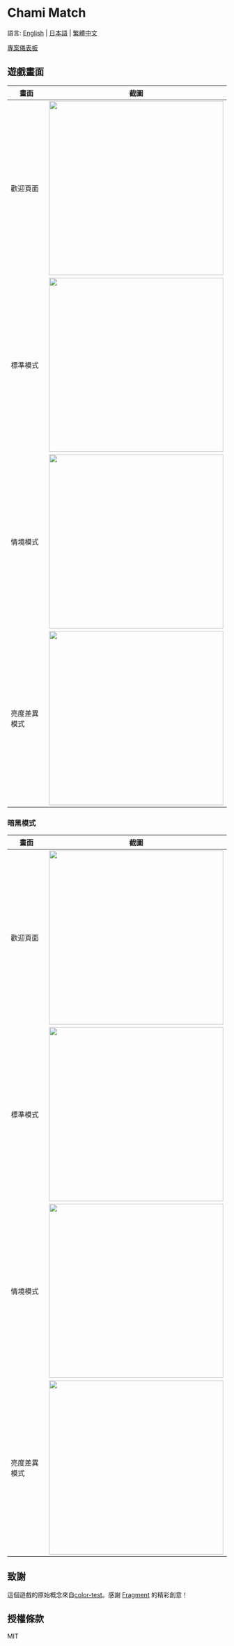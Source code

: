 # Chami Match

語言: [English](README.md) | [日本語](README.ja.md) | [繁體中文](README.zh-TW.md)

[專案儀表板](https://github.com/users/Yukaii/projects/11/views/1)

## 遊戲畫面

| 畫面             | 截圖                                                                     |
| ---------------- | ------------------------------------------------------------------------ |
| 歡迎頁面         | <img src="./docs/screenshots/zh-TW/light/mobile/welcome.png" width="400"> |
| 標準模式         | <img src="./docs/screenshots/zh-TW/light/mobile/game.png" width="400">    |
| 情境模式         | <img src="./docs/screenshots/zh-TW/light/mobile/context-game.png" width="400"> |
| 亮度差異模式     | <img src="./docs/screenshots/zh-TW/light/mobile/relative-game.png" width="400"> |

### 暗黑模式

| 畫面             | 截圖                                                                    |
| ---------------- | ----------------------------------------------------------------------- |
| 歡迎頁面         | <img src="./docs/screenshots/zh-TW/dark/mobile/welcome.png" width="400"> |
| 標準模式         | <img src="./docs/screenshots/zh-TW/dark/mobile/game.png" width="400">    |
| 情境模式         | <img src="./docs/screenshots/zh-TW/dark/mobile/context-game.png" width="400"> |
| 亮度差異模式     | <img src="./docs/screenshots/zh-TW/dark/mobile/relative-game.png" width="400"> |

## 致謝

這個遊戲的原始概念來自[color-test](https://dream7fragment.itch.io/color-test)。感謝 [Fragment](https://www.facebook.com/Dream7Fragment) 的精彩創意！

## 授權條款

MIT
